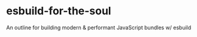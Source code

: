 # esbuild-for-the-soul
An outline for building modern &amp; performant JavaScript bundles w/ esbuild

